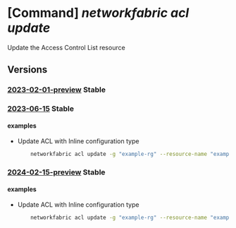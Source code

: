 # [Command] _networkfabric acl update_

Update the Access Control List resource

## Versions

### [2023-02-01-preview](/Resources/mgmt-plane/L3N1YnNjcmlwdGlvbnMve30vcmVzb3VyY2Vncm91cHMve30vcHJvdmlkZXJzL21pY3Jvc29mdC5tYW5hZ2VkbmV0d29ya2ZhYnJpYy9hY2Nlc3Njb250cm9sbGlzdHMve30=/2023-02-01-preview.xml) **Stable**

<!-- mgmt-plane /subscriptions/{}/resourcegroups/{}/providers/microsoft.managednetworkfabric/accesscontrollists/{} 2023-02-01-preview -->

### [2023-06-15](/Resources/mgmt-plane/L3N1YnNjcmlwdGlvbnMve30vcmVzb3VyY2Vncm91cHMve30vcHJvdmlkZXJzL21pY3Jvc29mdC5tYW5hZ2VkbmV0d29ya2ZhYnJpYy9hY2Nlc3Njb250cm9sbGlzdHMve30=/2023-06-15.xml) **Stable**

<!-- mgmt-plane /subscriptions/{}/resourcegroups/{}/providers/microsoft.managednetworkfabric/accesscontrollists/{} 2023-06-15 -->

#### examples

- Update ACL with Inline configuration type
    ```bash
        networkfabric acl update -g "example-rg" --resource-name "example-acl" --configuration-type "Inline" --default-action "Permit"  --dynamic-match-configurations "[{ipGroups:[{name:'example-ipGroup',ipAddressType:IPv4,ipPrefixes:['10.20.3.1/20']}],vlanGroups:[{name:'example-vlanGroup',vlans:['20-30']}],portGroups:[{name:'example-portGroup',ports:['100-200']}]}]" --match-configurations "[{matchConfigurationName:'example-match',sequenceNumber:123,ipAddressType:IPv4,matchConditions:[{etherTypes:['0x1'],fragments:['0xff00-0xffff'],ipLengths:['4094-9214'],ttlValues:[23],dscpMarkings:[32],portCondition:{flags:[established],portType:SourcePort,layer4Protocol:TCP,ports:['1-20'],portGroupNames:['example-portGroup']},protocolTypes:[TCP],vlanMatchCondition:{vlans:['20-30'],innerVlans:[30],vlanGroupNames:['example-vlanGroup']},ipCondition:{type:SourceIP,prefixType:Prefix,ipPrefixValues:['10.20.20.20/12'],ipGroupNames:['example-ipGroup']}}],actions:[{type:Count,counterName:'example-counter'}]}]"
    ```

### [2024-02-15-preview](/Resources/mgmt-plane/L3N1YnNjcmlwdGlvbnMve30vcmVzb3VyY2Vncm91cHMve30vcHJvdmlkZXJzL21pY3Jvc29mdC5tYW5hZ2VkbmV0d29ya2ZhYnJpYy9hY2Nlc3Njb250cm9sbGlzdHMve30=/2024-02-15-preview.xml) **Stable**

<!-- mgmt-plane /subscriptions/{}/resourcegroups/{}/providers/microsoft.managednetworkfabric/accesscontrollists/{} 2024-02-15-preview -->

#### examples

- Update ACL with Inline configuration type
    ```bash
        networkfabric acl update -g "example-rg" --resource-name "example-acl" --configuration-type "Inline" --default-action "Permit"  --dynamic-match-configurations "[{ipGroups:[{name:'example-ipGroup',ipAddressType:IPv4,ipPrefixes:['10.20.3.1/20']}],vlanGroups:[{name:'example-vlanGroup',vlans:['20-30']}],portGroups:[{name:'example-portGroup',ports:['100-200']}]}]" --match-configurations "[{matchConfigurationName:'example-match',sequenceNumber:123,ipAddressType:IPv4,matchConditions:[{etherTypes:['0x1'],fragments:['0xff00-0xffff'],ipLengths:['4094-9214'],ttlValues:[23],dscpMarkings:[32],portCondition:{flags:[established],portType:SourcePort,layer4Protocol:TCP,ports:['1-20'],portGroupNames:['example-portGroup']},protocolTypes:[TCP],vlanMatchCondition:{vlans:['20-30'],innerVlans:[30],vlanGroupNames:['example-vlanGroup']},ipCondition:{type:SourceIP,prefixType:Prefix,ipPrefixValues:['10.20.20.20/12'],ipGroupNames:['example-ipGroup']}}],actions:[{type:Count,counterName:'example-counter'}]}]"
    ```
